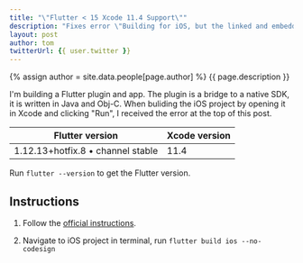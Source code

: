 ```yaml
---
title: "\"Flutter < 15 Xcode 11.4 Support\""
description: "Fixes error \"Building for iOS, but the linked and embedded framework 'App.framework' was built for iOS Simulator.\""
layout: post
author: tom
twitterUrl: {{ user.twitter }}
---
```


{% assign author = site.data.people[page.author] %}
{{ page.description }}

I'm building a Flutter plugin and app. The plugin is a bridge to a native SDK, it is written in Java and Obj-C. When buliding the iOS project by opening it in Xcode and clicking "Run", I received the error at the top of this post.

| Flutter version                   | Xcode version |
|-----------------------------------|---------------|
| 1.12.13+hotfix.8 • channel stable | 11.4          |

Run `flutter --version` to get the Flutter version.

## Instructions

1. Follow the [official instructions](https://flutter.dev/docs/development/ios-project-migration).

2. Navigate to iOS project in terminal, run `flutter build ios --no-codesign`
